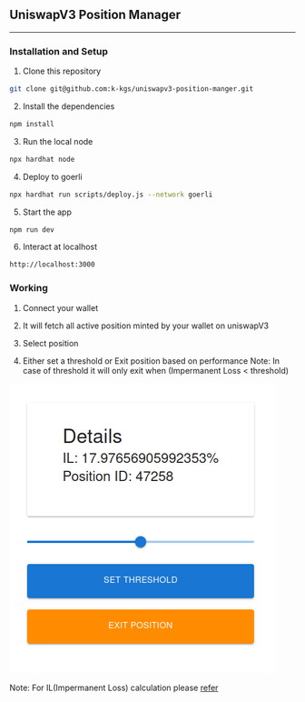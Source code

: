 ## UniswapV3 Position Manager

***


### Installation and Setup 
1. Clone this repository

```sh
git clone git@github.com:k-kgs/uniswapv3-position-manger.git
```

2. Install the dependencies

```sh
npm install
```

3. Run the local node

```sh
npx hardhat node
```

4. Deploy to goerli

```sh
npx hardhat run scripts/deploy.js --network goerli
```

5. Start the app

```sh
npm run dev
```

6. Interact at localhost

```sh
http://localhost:3000
```


### Working 

1. Connect your wallet

2. It will fetch all active position minted by your wallet on uniswapV3

3. Select position

4. Either set a threshold or Exit position based on performance 
Note: In case of threshold it will only exit when (Impermanent Loss < threshold)

![Manage Position Interface](/public/ManagePositionInterface.png )

Note: For IL(Impermanent Loss)  calculation please <a href="/public/ILCalculation.png">refer</a>
